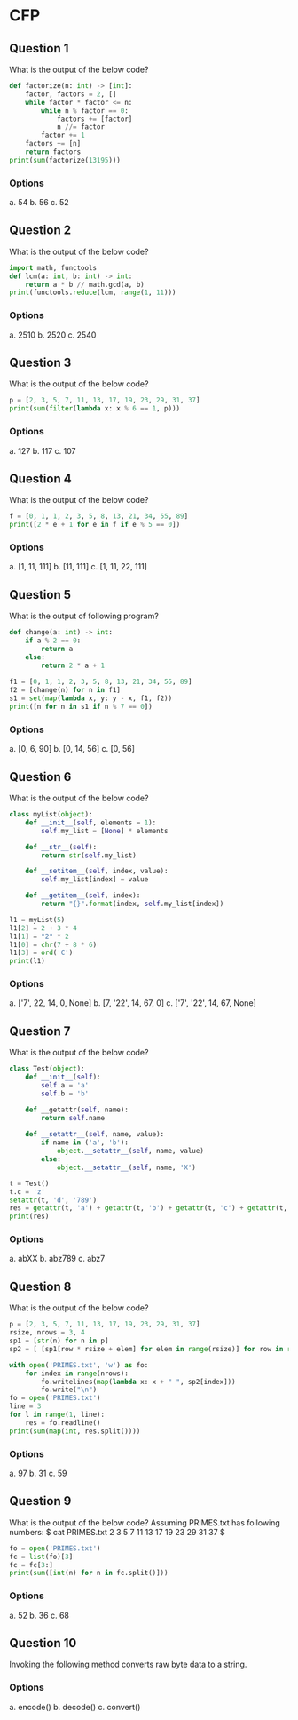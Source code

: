 # CFP

## Question 1
What is the output of the below code?
````python
def factorize(n: int) -> [int]:
    factor, factors = 2, []
    while factor * factor <= n:
        while n % factor == 0:
            factors += [factor]
            n //= factor
        factor += 1
    factors += [n]
    return factors
print(sum(factorize(13195)))
````
### Options
a. 54
b. 56
c. 52

## Question 2
What is the output of the below code?
````python
import math, functools
def lcm(a: int, b: int) -> int:
    return a * b // math.gcd(a, b)
print(functools.reduce(lcm, range(1, 11)))
````
### Options
a. 2510
b. 2520
c. 2540

## Question 3
What is the output of the below code?
````python
p = [2, 3, 5, 7, 11, 13, 17, 19, 23, 29, 31, 37]
print(sum(filter(lambda x: x % 6 == 1, p)))
````
### Options
a. 127
b. 117
c. 107

## Question 4
What is the output of the below code?
````python
f = [0, 1, 1, 2, 3, 5, 8, 13, 21, 34, 55, 89]
print([2 * e + 1 for e in f if e % 5 == 0])
````
### Options
a. [1, 11, 111]
b. [11, 111]
c. [1, 11, 22, 111]

## Question 5
What is the output of following program?
````python
def change(a: int) -> int:
    if a % 2 == 0:
        return a
    else:
        return 2 * a + 1
    
f1 = [0, 1, 1, 2, 3, 5, 8, 13, 21, 34, 55, 89]
f2 = [change(n) for n in f1]
s1 = set(map(lambda x, y: y - x, f1, f2))
print([n for n in s1 if n % 7 == 0])
````
### Options
a. [0, 6, 90]
b. [0, 14, 56]
c. [0, 56]

## Question 6
What is the output of the below code?
````python
class myList(object):
    def __init__(self, elements = 1):
        self.my_list = [None] * elements

    def __str__(self):
        return str(self.my_list)

    def __setitem__(self, index, value):
        self.my_list[index] = value

    def __getitem__(self, index):
        return "{}".format(index, self.my_list[index])

l1 = myList(5)
l1[2] = 2 + 3 * 4
l1[1] = "2" * 2
l1[0] = chr(7 + 8 * 6)
l1[3] = ord('C')
print(l1)
````
### Options
a. ['7', 22, 14, 0, None]
b. [7, '22', 14, 67, 0]
c. ['7', '22', 14, 67, None]

## Question 7
What is the output of the below code?
````python
class Test(object):
    def __init__(self):
        self.a = 'a'
        self.b = 'b'

    def __getattr(self, name):
        return self.name
        
    def __setattr__(self, name, value):
        if name in ('a', 'b'):
            object.__setattr__(self, name, value)
        else:
            object.__setattr__(self, name, 'X')

t = Test()
t.c = 'z'
setattr(t, 'd', '789')
res = getattr(t, 'a') + getattr(t, 'b') + getattr(t, 'c') + getattr(t, 'd')
print(res)
````
### Options
a. abXX
b. abz789
c. abz7

## Question 8
What is the output of the below code?
````python
p = [2, 3, 5, 7, 11, 13, 17, 19, 23, 29, 31, 37]
rsize, nrows = 3, 4
sp1 = [str(n) for n in p] 
sp2 = [ [sp1[row * rsize + elem] for elem in range(rsize)] for row in range(nrows)]

with open('PRIMES.txt', 'w') as fo:
	for index in range(nrows):
		fo.writelines(map(lambda x: x + " ", sp2[index]))
		fo.write("\n")
fo = open('PRIMES.txt')
line = 3
for l in range(1, line):
	res = fo.readline()
print(sum(map(int, res.split())))
````
### Options
a. 97
b. 31
c. 59

## Question 9
What is the output of the below code?
Assuming PRIMES.txt has following numbers:
$ cat PRIMES.txt 
2 3 5 7
11 13 17 19
23 29 31 37
$
````python
fo = open('PRIMES.txt')
fc = list(fo)[3]
fc = fc[3:]
print(sum([int(n) for n in fc.split()]))
````
### Options
a. 52
b. 36
c. 68

## Question 10
Invoking the following method converts raw byte data to a string.
### Options
a. encode()
b. decode()
c. convert()

